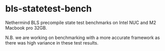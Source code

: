 # bls-statetest-bench

Nethermind BLS precompile state test benchmarks on Intel NUC and M2 Macbook pro 32GB.

N.B. we are working on benchmarking with a more accurate framework as there was high variance in these test results.
